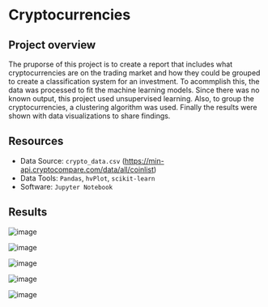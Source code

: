 # Cryptocurrencies

## Project overview

The pruporse of this project is to create a report that includes what cryptocurrencies are on the trading market and how they could be grouped to create a classification system for an investment. To acommplish this, the data was processed to fit the machine learning models. Since there was no known output, this project used unsupervised learning. Also, to group the cryptocurrencies, a clustering algorithm was used. Finally the results were shown with data visualizations to share findings.

## Resources

- Data Source: `crypto_data.csv` (https://min-api.cryptocompare.com/data/all/coinlist)
- Data Tools: `Pandas`, `hvPlot`, `scikit-learn`
- Software: `Jupyter Notebook`

## Results

![image](https://user-images.githubusercontent.com/91766276/156900059-96198cfd-8fbb-4b70-99c2-cb49be8f4f54.png)


![image](https://user-images.githubusercontent.com/91766276/156900074-b8ba9661-b929-4fd6-9656-0a518430cc09.png)



![image](https://user-images.githubusercontent.com/91766276/156900086-5fb12606-a879-4896-8472-35302906bf7c.png)




![image](https://user-images.githubusercontent.com/91766276/156900110-3f934c9b-f106-49f1-b5ba-06d018b55802.png)




![image](https://user-images.githubusercontent.com/91766276/156900121-50068575-22ec-474e-a3f2-ccf60356db41.png)
